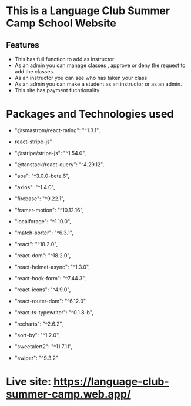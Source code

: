 # This is a Language Club Summer Camp School Website
## Features
- This has full function to add as instructor
- As an admin you can manage classes , approve or deny the request to add the classes.
- As an instructor you can see who has taken your class
- As an admin you can make a student as an instructor or as an admin.
- This site has payment fucntionality 

# Packages and Technologies used
-   "@smastrom/react-rating": "^1.3.1",
-   react-stripe-js"
-   "@stripe/stripe-js": "^1.54.0",
-   "@tanstack/react-query": "^4.29.12",
-   "aos": "^3.0.0-beta.6",
-   "axios": "^1.4.0",
-   "firebase": "^9.22.1",
-   "framer-motion": "^10.12.16",
-   "localforage": "^1.10.0",
-   "match-sorter": "^6.3.1",

-   "react": "^18.2.0",
-    "react-dom": "^18.2.0",
-    "react-helmet-async": "^1.3.0",
-    "react-hook-form": "^7.44.3",
-   "react-icons": "^4.9.0",
-   "react-router-dom": "^6.12.0",
-   "react-ts-typewriter": "^0.1.8-b",
-   "recharts": "^2.6.2",
-   "sort-by": "^1.2.0",
-   "sweetalert2": "^11.7.11",
-   "swiper": "^9.3.2"


# Live site: https://language-club-summer-camp.web.app/